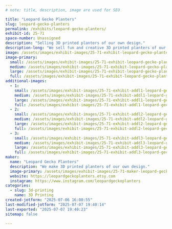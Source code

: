 ```yaml
---
# note: title, description, image are used for SEO

title: "Leopard Gecko Planters"
slug: leopard-gecko-planters
permalink: /exhibits/leopard-gecko-planters/
exhibit-id: 25-71
space-number: Unassigned
description: "Selling 3D printed planters of our own design."
description-long: "We sell fun and creative 3D printed planters of our design."
image: /assets/images/exhibit-images/25-71-exhibit-leopard-gecko-planters-img-4208-large.jpeg
image-primary: 
  small: /assets/images/exhibit-images/25-71-exhibit-leopard-gecko-planters-img-4208-small.jpeg
  medium: /assets/images/exhibit-images/25-71-exhibit-leopard-gecko-planters-img-4208-medium.jpeg
  large: /assets/images/exhibit-images/25-71-exhibit-leopard-gecko-planters-img-4208-large.jpeg
  full: /assets/images/exhibit-images/25-71-exhibit-leopard-gecko-planters-img-4208-full.jpeg
additional-images: 
  - 1:
    small: /assets/images/exhibit-images/25-71-exhibit-addl1-leopard-gecko-planters-img-4410-small.jpeg
    medium: /assets/images/exhibit-images/25-71-exhibit-addl1-leopard-gecko-planters-img-4410-medium.jpeg
    large: /assets/images/exhibit-images/25-71-exhibit-addl1-leopard-gecko-planters-img-4410-large.jpeg
    full: /assets/images/exhibit-images/25-71-exhibit-addl1-leopard-gecko-planters-img-4410-full.jpeg
  - 2:
    small: /assets/images/exhibit-images/25-71-exhibit-addl2-leopard-gecko-planters-img-4326-small.jpeg
    medium: /assets/images/exhibit-images/25-71-exhibit-addl2-leopard-gecko-planters-img-4326-medium.jpeg
    large: /assets/images/exhibit-images/25-71-exhibit-addl2-leopard-gecko-planters-img-4326-large.jpeg
    full: /assets/images/exhibit-images/25-71-exhibit-addl2-leopard-gecko-planters-img-4326-full.jpeg
  - 3:
    small: /assets/images/exhibit-images/25-71-exhibit-addl3-leopard-gecko-planters-img-3846-small.jpeg
    medium: /assets/images/exhibit-images/25-71-exhibit-addl3-leopard-gecko-planters-img-3846-medium.jpeg
    large: /assets/images/exhibit-images/25-71-exhibit-addl3-leopard-gecko-planters-img-3846-large.jpeg
    full: /assets/images/exhibit-images/25-71-exhibit-addl3-leopard-gecko-planters-img-3846-full.jpeg
maker: 
  name: "Leopard Gecko Planters"
  description: "We make 3D printed planters of our own design."
  image-primary: /assets/images/exhibit-images/25-71-maker-leopard-gecko-planters-leopard-gecko-planters-etsy-icon-a-medium.jpg
  website: https://leopardgeckoplanters.etsy.com
  instagram: https://www.instagram.com/leopardgeckoplanters
categories: 
  - slug: 3d-printing
    name: 3D Printing
created-jotform: "2025-07-06 16:00:55"
last-modified-jotform: "2025-07-07 19:40:14"
last-exported: "2025-07-07 19:40:23"
sitemap: false

---
```

